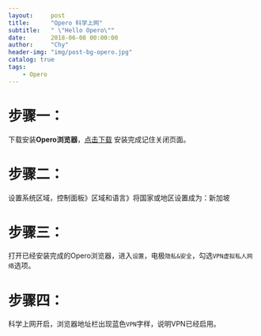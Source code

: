 ```yaml
---
layout:     post
title:      "Opero 科学上网"
subtitle:   " \"Hello Opero\""
date:       2018-06-08 00:00:00
author:     "Chy"
header-img: "img/post-bg-opero.jpg"
catalog: true
tags:
    - Opero
---
```

# 步骤一：

下载安装**Opero浏览器**，[点击下载](https://www.opera.com/zh-cn)
安装完成记住关闭页面。
# 步骤二：
设置系统区域，控制面板》区域和语言》将国家或地区设置成为：新加坡
# 步骤三：
打开已经安装完成的Opero浏览器，进入`设置`，电极`隐私&安全`，勾选`VPN虚拟私人网络`选项。
# 步骤四：
科学上网开启，浏览器地址栏出现蓝色`VPN`字样，说明VPN已经启用。
